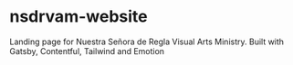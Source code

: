 # nsdrvam-website
Landing page for Nuestra Señora de Regla Visual Arts Ministry. Built with Gatsby, Contentful, Tailwind and Emotion
